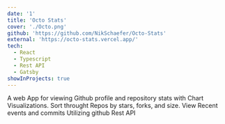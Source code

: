 ```yaml
---
date: '1'
title: 'Octo Stats'
cover: './Octo.png'
github: 'https://github.com/NikSchaefer/Octo-Stats'
external: 'https://octo-stats.vercel.app/'
tech:
  - React
  - Typescript
  - Rest API
  - Gatsby
showInProjects: true
---
```


A web App for viewing Github profile and repository stats with Chart Visualizations. Sort throught Repos by stars, forks, and size. View Recent events and commits Utilizing github Rest API

